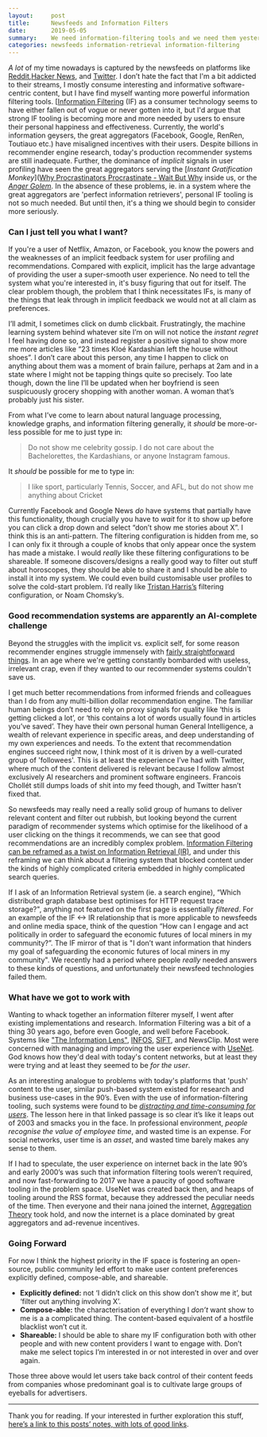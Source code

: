 ```yaml
---
layout:     post
title:      Newsfeeds and Information Filters
date:       2019-05-05
summary:    We need information-filtering tools and we need them yesterday.
categories: newsfeeds information-retrieval information-filtering
---
```


*A lot* of my time nowadays is captured by the newsfeeds on platforms like [Reddit](https://www.reddit.com/),[Hacker News](https://news.ycombinator.com/), and [Twitter](https://twitter.com/). I don’t hate the fact that I'm a bit addicted to their streams, I mostly consume interesting and informative software-centric content, but I have find myself wanting more powerful information filtering tools. [[Information Filtering](https://en.wikipedia.org/wiki/Information_filtering_system) (IF) as a consumer technology seems to have either fallen out of vogue or never gotten into it, but I'd argue that strong IF tooling is becoming more and more needed by users to ensure  their personal happiness and effectiveness. Currently, the world's information geysers, the great aggregators (Facebook, Google, RenRen, Toutiauo etc.) have misaligned incentives with their users. Despite billions in recommender engine research, today's production recommender systems are still inadequate. Further, the dominance of *implicit* signals in user profiling have seen the great aggregators serving the [*Instant Gratification Monkey*]([Why Procrastinators Procrastinate - Wait But Why](https://waitbutwhy.com/2013/10/why-procrastinators-procrastinate.html) inside us, or the [*Anger Golem*](https://vignette.wikia.nocookie.net/pixar/images/7/7a/Io_Anger_standard2.jpg/revision/latest/scale-to-width-down/2000?cb=20150425021210). In the absence of these problems, ie. in a system where the great aggregators are 'perfect information retrievers', personal IF tooling is not so much needed. But until then, it's a thing we should begin to consider more seriously.

### Can I just tell you what I want?

If you're a user of Netflix, Amazon, or Facebook, you know the powers and the weaknesses of an implicit feedback system for user profiling and recommendations. Compared with explicit, implicit has the large advantage of providing the user a super-smooth user experience. No need to tell the system what you're interested in, it's busy figuring that out for itself. The clear problem though, the problem that I think necessitates IFs, is many of the things that leak through in implicit feedback we would not at all claim as preferences.

I’ll admit, I sometimes click on dumb clickbait. Frustratingly, the machine learning system behind whatever site I’m on will not notice the *instant regret* I feel having done so, and instead register a positive signal to show more me more articles like “23 times Kloé Kardashian left the house without shoes”. I don’t care about this person, any time I happen to click on anything about them was a moment of brain failure, perhaps at 2am and in a state where I might not be tapping things quite so precisely. Too late though, down the line I’ll be updated when her boyfriend is seen suspicuously grocery shopping with another woman. A woman that’s probably just his sister.

From what I’ve come to learn about natural language processing, knowledge graphs, and information filtering generally, it *should* be more-or-less possible for me to just type in:

> Do not show me celebrity gossip. I do not care about the Bachelorettes, the Kardashians, or anyone Instagram famous.

It *should* be possible for me to type in:

> I like sport, particularly Tennis, Soccer, and AFL, but do not show me anything about Cricket

Currently Facebook and Google News *do* have systems that partially have this functionality, though crucially you have to *wait* for it to show up before you can click a drop down and select “don’t show me stories about X”. I think this is an anti-pattern. The filtering configuration is hidden from me, so I can only fix it through a couple of knobs that only appear once the system has made a mistake. I would *really* like these filtering configurations to be shareable. If someone discovers/designs a really good way to filter out stuff about horoscopes, they should be able to share it and I should be able to install it into my system. We could even build customisable user profiles to solve the cold-start problem. I’d really like [Tristan Harris’s](http://www.tristanharris.com/) filtering configuration, or Noam Chomsky’s.

### Good recommendation systems are apparently an AI-complete challenge

Beyond the struggles with the implicit vs. explicit self, for some reason recommender engines struggle immensely with [fairly straightforward things](https://twitter.com/kibblesmith/status/724817086309142529?lang=en). In an age where we're getting constantly bombarded with useless, irrelevant crap, even if they wanted to our recommender systems couldn't save us.

I get much better recommendations from informed friends and colleagues than I do from any multi-billion dollar recommendation engine. The familiar human beings don’t need to rely on proxy signals for quality like ‘this is getting clicked a lot’, or ‘this contains a lot of words usually found in articles you’ve saved’. They have their own personal human General Intelligence, a wealth of relevant experience in specific areas, and deep understanding of my own experiences and needs. To the extent that recommendation engines succeed right now, I think most of it is driven by a well-curated group of 'followees'. This is at least the experience I’ve had with Twitter, where much of the content delivered is relevant because I follow almost exclusively AI researchers and prominent software engineers. Francois Chollét still dumps loads of shit into my feed though, and Twitter hasn’t fixed that.

So newsfeeds may really need a really solid group of humans to deliver relevant content and filter out rubbish, but looking beyond the current paradigm of recommender systems which optimise for the likelihood of a user clicking on the things it recommends, we can see that good recommendations are an incredibly complex problem. [Information Filtering can be reframed as a twist on Information Retrieval (IR)](http://maroo.cs.umass.edu/getpdf.php?id=131), and under this reframing we can think about a filtering system that blocked content under the kinds of highly complicated criteria embedded in highly complicated search queries.

If I ask of an Information Retrieval system (ie. a search engine), “Which distributed graph database best optimises for HTTP request trace storage?", anything not featured on the first page is essentially *filtered*. For an example of the IF <-> IR relationship that is more applicable to newsfeeds and online media space, think of the question “How can I engage and act politically in order to safeguard the economic futures of local miners in my community?”. The IF mirror of that is "I don’t want information that hinders my goal of safeguarding the economic futures of local miners in my community".  We recently had a period where people *really* needed answers to these kinds of questions, and unfortunately their newsfeed technologies failed them.

### What have we got to work with

Wanting to whack together an information filterer myself, I went after existing implementations and research. Information Filtering was a bit of a thing 30 years ago, before even Google, and well  before Facebook. Systems like ["The Information Lens"](http://delivery.acm.org.ezproxy.lib.rmit.edu.au/10.1145/30000/22340/p1-malone.pdf?ip=131.170.21.110&id=22340&acc=ACTIVE%20SERVICE&key=65D80644F295BC0D%2E124032AC6F25F239%2E4D4702B0C3E38B35%2E4D4702B0C3E38B35&CFID=826579750&CFTOKEN=62469482&__acm__=1510028698_c214de9c28b7c096c548454bc93d06a2), [INFOS](https://eric.ed.gov/?id=EJ552498), [SIFT](http://ilpubs.stanford.edu:8090/73/1/1994-7.pdf), and NewsClip. Most were concerned with managing and improving the user experience with [UseNet](https://en.wikipedia.org/wiki/Usenet). God knows how they'd deal with today's content networks, but at least they were trying and at least they seemed to be *for the user*.

As an interesting analogue to problems with today's platforms that 'push' content to the user, similar push-based system existed for research and business use-cases in the 90’s. Even with the use of information-filtering tooling, such systems were found to be [*distracting and time-consuming for users*](https://books.google.com.au/books?id=g00Gz5nR4s0C&pg=PT329&lpg=PT329&dq=%22BackWeb%22+information+filtering&source=bl&ots=VHxxIRnI5z&sig=_DrzywjFBuUyevvMdbpqnbKB0xM&hl=en&sa=X&ved=0ahUKEwjt2OHIzqvXAhXCJJQKHb2ADWYQ6AEIKjAB#v=onepage&q=%22BackWeb%22%20information%20filtering&f=false). The lesson here in that linked passage is so clear it’s like it leaps out of 2003 and smacks you in the face. In professional environment, *people recognise the value of employee time*, and wasted time is an expense. For social networks, user time is an *asset*, and wasted time barely makes any sense to them.

If I had to speculate, the user experience on internet back in the late 90’s and early 2000’s was such that information filtering tools weren’t required, and now fast-forwarding to 2017 we have a paucity of good software tooling in the problem space. UseNet was created back then, and heaps of tooling around the RSS format, because they addressed the peculiar needs of the time.  Then everyone and their nana joined the internet, [Aggregation Theory](https://stratechery.com/2015/aggregation-theory/) took hold, and now the internet is a place dominated by great aggregators and ad-revenue incentives.

### Going Forward
For now I think the highest priority in the IF space is fostering an open-source, public community led effort to make user content preferences explicitly defined, compose-able, and shareable.

* **Explicitly defined:** not ‘I didn’t click on this show don’t show me it’, but ‘filter out anything involving X’.
* **Compose-able:** the characterisation of everything I *don’t* want show to me is a a complicated thing. The content-based equivalent of a hostfile blacklist won’t cut it.
* **Shareable:** I should be able to share my IF configuration both with other people and with new content providers I want to engage with. Don’t make me select topics I’m interested in or not interested in over and over again.

Those three above would let users take back control of their content feeds from companies whose predominant goal is to cultivate large groups of eyeballs for advertisers.

----

Thank you for reading. If your interested in further exploration this stuff, [here’s a link to this posts’ notes, with lots of good links](https://www.evernote.com/l/AcRny-ZPqKxPJpAalW7HL95OYqWL1Ld7qvQ).